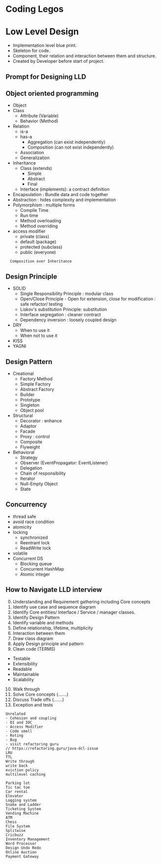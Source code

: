 # Coding Legos

# Low Level Design

- Implementation level blue print.
- Skeleton for code.
- Component, their relation and interaction between them and structure.
- Created by Developer before start of project.

## Prompt for Designing LLD

## Object oriented programming

- Object
- Class
  - Attribute (Variable)
  - Behavior (Method)
- Relation
  - is-a
  - has-a
    - Aggregation (can exist independently)
    - Composition (can not exist independently)
  - Association
  - Generalization
- Inheritance
  - Class (extends)
    - Simple
    - Abstract
    - Final
  - Interface (implements): a contract definition
- Encapsulation : Bundle data and code together
- Abstraction : hides complexity and implementation
- Polymorphism : multiple forms
  - Compile Time
  - Run time
  - Method overloading
  - Method overriding
- access modifier
  - private (class)
  - default (package)
  - protected (subclass)
  - public (everyone)

```
  Composition over Inheritance
```

## Design Principle

- SOLID
  - Single Responsibility Principle : modular class
  - Open/Close Principle - Open for extension, close for modification : safe refactor/ testing
  - Liskov's substitution Principle: substitution
  - Interface segregation : cleaner contract
  - Dependency inversion : loosely coupled design
- DRY
  - When to use it
  - When not to use it
- KISS
- YAGNI

## Design Pattern

- Creational
  - Factory Method
  - Simple Factory
  - Abstract Factory
  - Builder
  - Prototype
  - Singleton
  - Object pool
- Structural
  - Decorator : enhance
  - Adaptor
  - Facade
  - Proxy : control
  - Composite
  - Flyweight
- Behavioral
  - Strategy
  - Observer (EventPropagator: EventListener)
  - Delegation
  - Chain of responsibility
  - Iterator
  - Null-Empty Object
  - State

## Concurrency

- thread safe
- avoid race condition
- atomicity
- locking
  - synchronized
  - Reentrant lock
  - ReadWrite lock
- volatile
- Concurrent DS
  - Blocking queue
  - Concurrent HashMap
  - Atomic integer

## How to Navigate LLD interview

0. Understanding and Requirement gathering including Core concepts
1. Identify use case and sequence diagram
2. Identify Core entities/ Interface / Service / manager classes.
3. Identify Design Pattern
4. Identify variable and methods
5. Define relationship, lifetime, multiplicity
6. Interaction between them
7. Draw class diagram
8. Apply Design principle and pattern
9. Clean code (TERMS)

- Testable
- Extensibility
- Readable
- Maintainable
- Scalability

10. Walk through
11. Solve Core concepts (.......)
12. Discuss Trade offs (.......)
13. Exception and tests

```
Unrelated
- Cohesion and coupling
- DI and IOC
- Access Modifier
- Code smell
- Roting
- Bug
- visit refactoring guru
// https://refactoring.guru/java-dcl-issue
LRU
TTL
Write through
write back
eviction policy
multilevel caching
```

```
Parking lot
Tic tac toe
Car rental
Elevator
Logging system
Snake and Ladder
Ticketing System
Vending Machine
ATM
Chess
File System
Splitwise
Cricbuzz
Inventory Management
Word Processor
Design Undo Redo
Online Auction
Payment Gateway
```
